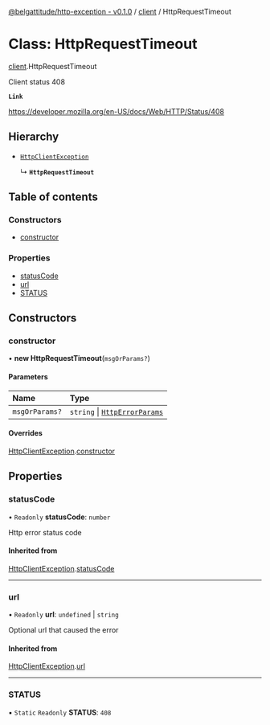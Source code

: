 [@belgattitude/http-exception - v0.1.0](../README.md) / [client](../modules/client.md) / HttpRequestTimeout

# Class: HttpRequestTimeout

[client](../modules/client.md).HttpRequestTimeout

Client status 408

**`Link`**

https://developer.mozilla.org/en-US/docs/Web/HTTP/Status/408

## Hierarchy

- [`HttpClientException`](base.HttpClientException.md)

  ↳ **`HttpRequestTimeout`**

## Table of contents

### Constructors

- [constructor](client.HttpRequestTimeout.md#constructor)

### Properties

- [statusCode](client.HttpRequestTimeout.md#statuscode)
- [url](client.HttpRequestTimeout.md#url)
- [STATUS](client.HttpRequestTimeout.md#status)

## Constructors

### constructor

• **new HttpRequestTimeout**(`msgOrParams?`)

#### Parameters

| Name           | Type                                                                 |
| :------------- | :------------------------------------------------------------------- |
| `msgOrParams?` | `string` \| [`HttpErrorParams`](../modules/types.md#httperrorparams) |

#### Overrides

[HttpClientException](base.HttpClientException.md).[constructor](base.HttpClientException.md#constructor)

## Properties

### statusCode

• `Readonly` **statusCode**: `number`

Http error status code

#### Inherited from

[HttpClientException](base.HttpClientException.md).[statusCode](base.HttpClientException.md#statuscode)

---

### url

• `Readonly` **url**: `undefined` \| `string`

Optional url that caused the error

#### Inherited from

[HttpClientException](base.HttpClientException.md).[url](base.HttpClientException.md#url)

---

### STATUS

▪ `Static` `Readonly` **STATUS**: `408`
